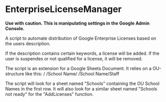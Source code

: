 # EnterpriseLicenseManager

**Use with caution. This is manipulating settings in the Google Admin Console.**

A script to automate distribution of Google Enterprise Licenses based on the users description.

If the description contains certain keywords, a license will be added.
If the user is suspendes or not qualified for a license, it will be removed.

The script is an extension for a Google Sheets Document.
It relies on a OU-structure like this:
/
/School Name/
/School Name/Staff

The script will look for a sheet named "Schools" containing the OU School Names in the first row.
It will also look for a similar sheet named "Schools not ready" for the "AddLicenses" function.
